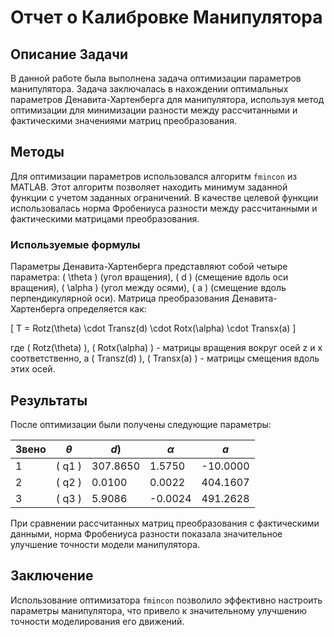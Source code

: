 # Отчет о Калибровке Манипулятора

## Описание Задачи
В данной работе была выполнена задача оптимизации параметров манипулятора. Задача заключалась в нахождении оптимальных параметров Денавита-Хартенберга для манипулятора, используя метод оптимизации для минимизации разности между рассчитанными и фактическими значениями матриц преобразования.

## Методы
Для оптимизации параметров использовался алгоритм `fmincon` из MATLAB. Этот алгоритм позволяет находить минимум заданной функции с учетом заданных ограничений. В качестве целевой функции использовалась норма Фробениуса разности между рассчитанными и фактическими матрицами преобразования.

### Используемые формулы
Параметры Денавита-Хартенберга представляют собой четыре параметра: \( \theta \) (угол вращения), \( d \) (смещение вдоль оси вращения), \( \alpha \) (угол между осями), \( a \) (смещение вдоль перпендикулярной оси). Матрица преобразования Денавита-Хартенберга определяется как:

\[ T = Rotz(\theta) \cdot Transz(d) \cdot Rotx(\alpha) \cdot Transx(a) \]

где \( Rotz(\theta) \), \( Rotx(\alpha) \) - матрицы вращения вокруг осей z и x соответственно, а \( Transz(d) \), \( Transx(a) \) - матрицы смещения вдоль этих осей.

## Результаты
После оптимизации были получены следующие параметры:

| Звено | $`\theta `$ | $`d`$) | $`\alpha`$ | $`a`$    |
|-------|-------------|--------|------------|----------|
| 1     | \( q1 \)    | 307.8650 | 1.5750     | -10.0000 |
| 2     | \( q2 \)    | 0.0100 | 0.0022     | 404.1607 |
| 3     | \( q3 \)    | 5.9086 | -0.0024    | 491.2628 |

При сравнении рассчитанных матриц преобразования с фактическими данными, норма Фробениуса разности показала значительное улучшение точности модели манипулятора.

## Заключение
Использование оптимизатора `fmincon` позволило эффективно настроить параметры манипулятора, что привело к значительному улучшению точности моделирования его движений.
